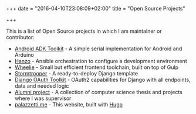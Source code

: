 +++
date = "2016-04-10T23:08:09+02:00"
title = "Open Source Projects"

+++

This is a list of Open Source projects in which I am maintainer or contributor:

* [Android ADK Toolkit][1] - A simple serial implementation for Android and Arduino
* [Hanzo][2] - Ansible orchestration to configure a development environment
* [Wheelie][3] - Small but efficient frontend toolchain, built on top of Gulp
* [Stormtrooper][4] - A ready-to-deploy Django template
* [Django OAuth Toolkit][5] - OAuth2 capabilities for Django with all endpoints, data and needed logic
* [Alumni project][6] - A collection of computer science thesis and projects where I was supervisor
* [palazzetti.me][7] - This website, built with [Hugo][8]

[1]: https://github.com/palazzem/adk-toolkit
[2]: https://github.com/palazzem/hanzo
[3]: https://github.com/palazzem/wheelie
[4]: https://github.com/palazzem/stormtrooper
[5]: https://github.com/evonove/django-oauth-toolkit
[6]: https://github.com/DMIAlumni
[7]: https://github.com/palazzem/palazzetti.me
[8]: https://gohugo.io/
